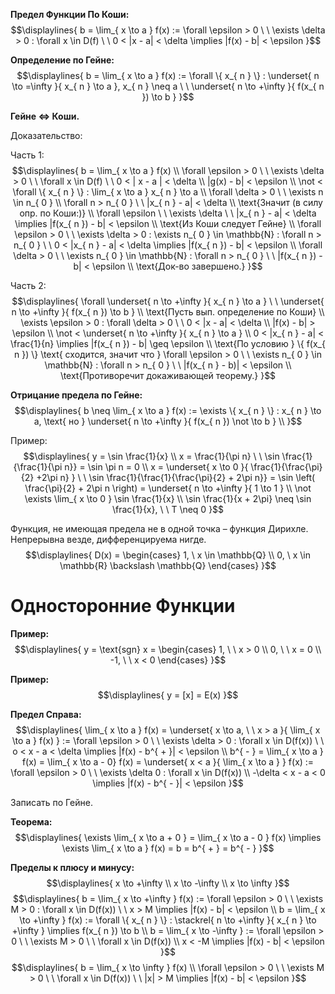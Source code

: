 **Предел Функции По Коши:** 
$$\displaylines{
b = \lim_{ x \to a } f(x) := \forall \epsilon > 0 \ \ \exists \delta > 0 : \forall x \in D(f) \ \ 0 < |x - a| < \delta  \implies |f(x) - b| < \epsilon
}$$

**Определение по Гейне:** 
$$\displaylines{
b = \lim_{ x \to a } f(x) := \forall \{ x_{ n } \} : \underset{ n \to =\infty }{ x_{ n } \to a }, x_{ n } \neq a \ \ \underset{ n \to +\infty }{ f(x_{ n }) \to b }
}$$

**Гейне $\Leftrightarrow$ Коши.**

Доказательство: 

Часть 1: 
$$\displaylines{
b = \lim_{ x \to a } f(x) \\ 
\forall \epsilon > 0 \ \ \exists \delta > 0 \ \ \forall x \in D(f) \ \ 0 < | x - a | < \delta \\ 
|g(x) - b| < \epsilon \\ 
\not < \forall \{ x_{ n } \} : \lim_{ x \to a } x_{ n } \to a \\ 
\forall \delta > 0 \ \ \exists n \in n_{ 0 } \\ 
\forall n > n_{ 0 } \ \ |x_{ n } - a| < \delta \\ 
\text{Значит (в силу опр. по Коши:)} \\ 
\forall \epsilon \ \ \exists \delta \ \ |x_{ n } - a| < \delta \implies |f(x_{ n }) - b| < \epsilon \\
\text{Из Коши следует Гейне} \\ 
\forall \epsilon > 0 \ \ \exists \delta > 0 : \exists n_{ 0 } \in \mathbb{N} : \forall n > n_{ 0 } \ \ 0 < |x_{ n } - a| < \delta \implies |f(x_{ n }) - b| < \epsilon \\ 
\forall \delta > 0 \ \ \exists n_{ 0 } \in \mathbb{N} : \forall n > n_{ 0 } \ \ |f(x_{ n }) - b| < \epsilon \\ 
\text{Док-во завершено.}
}$$

Часть 2: 
$$\displaylines{
\forall \underset{ n \to +\infty }{ x_{ n } \to a } \ \ \underset{ n \to +\infty }{ f(x_{ n }) \to b } \\ 
\text{Пусть вып. определение по Коши} \\ 
\exists \epsilon > 0 : \forall \delta > 0 \ \ 0 < |x - a| < \delta \\ 
|f(x) - b| > \epsilon \\ 
\not < \underset{ n \to +\infty }{ x_{ n } \to a } \\ 
0 < |x_{ n } - a| < \frac{1}{n} \implies |f(x_{ n }) - b| \geq \epsilon \\ 
\text{По условию } \{ f(x_{ n }) \} \text{ сходится, значит что } \forall \epsilon > 0 \ \ \exists n_{ 0 } \in \mathbb{N} : \forall n > n_{ 0 } \ \ |f(x_{ n } - b)| < \epsilon \\
\text{Противоречит докаживающей теорему.}
}$$

**Отрицание предела по Гейне:** 
$$\displaylines{
b \neq \lim_{ x \to a } f(x) := \exists \{ x_{ n } \} : x_{ n } \to a, \text{ но } \underset{ n \to +\infty }{ f(x_{ n }) \not \to b } \\ 
}$$

Пример: 
$$\displaylines{
y = \sin \frac{1}{x} \\ 
x = \frac{1}{\pi n} \ \ \sin \frac{1}{\frac{1}{\pi n}} = \sin \pi n = 0 \\ 
x = \underset{ x \to 0 }{ \frac{1}{\frac{\pi}{2} +2\pi n} } \ \ \sin \frac{1}{\frac{1}{\frac{\pi}{2} + 2\pi n}} = \sin \left( \frac{\pi}{2} + 2\pi n \right) = \underset{ n \to +\infty }{ 1 \to 1 } \\ 
\not \exists \lim_{ x \to 0 } \sin \frac{1}{x} \\ 
\sin \frac{1}{x + 2\pi} \neq \sin \frac{1}{x}, \ \ T \neq 0
}$$

Функция, не имеющая предела не в одной точка – функция Дирихле. Непрерывна везде, дифференцируема нигде.
$$\displaylines{
D(x) = \begin{cases}
1, \ x \in  \mathbb{Q}  \\
0, \ x \in  \mathbb{R} \backslash \mathbb{Q} 
\end{cases}
}$$


# Односторонние Функции 
**Пример:**
$$\displaylines{
y = \text{sgn} x =
\begin{cases}
1, \ \ x > 0  \\
0, \ \ x = 0 \\
-1, \ \ x < 0
\end{cases}
}$$

**Пример:**
$$\displaylines{
y = [x] = E(x) 
}$$

**Предел Справа:**
$$\displaylines{
\lim_{ x \to a } f(x) = \underset{ x \to a, \ \ x > a }{ \lim_{ x \to a } f(x) } := \forall \epsilon > 0 \ \ \exists \delta > 0 : \forall x \in D(f(x)) \ \ o < x - a < \delta \implies |f(x) - b^{ + }| < \epsilon \\ 
b^{ - } = \lim_{ x \to a } f(x) = \lim_{ x \to a - 0} f(x) = \underset{ x < a }{ \lim_{ x \to a } }  f(x) := \forall \epsilon > 0 \ \ \exists \delta 0 : \forall x \in D(f(x)) \\ 
-\delta < x - a < 0 \implies |f(x) - b^{ - }| < \epsilon
}$$

Записать по Гейне. 

**Теорема:**
$$\displaylines{
\exists \lim_{ x \to a + 0 } = \lim_{ x \to a - 0 } f(x) \implies \exists \lim_{ x \to a } f(x) = b = b^{ + } = b^{ - }
}$$

**Пределы к плюсу и минусу:** 
$$\displaylines{
x \to +\infty \\ 
x \to -\infty \\
x \to \infty
}$$
$$\displaylines{
b = \lim_{ x \to +\infty } f(x) := \forall \epsilon > 0 \ \ \exists M > 0 : \forall x \in D(f(x)) \ \ x > M \implies |f(x) - b| < \epsilon \\ 
b = \lim_{ x \to +\infty } f(x) := \forall \{ x_{ n } \} : \stackrel{ n \to +\infty }{ x_{ n } \to +\infty } \implies f(x_{ n }) \to b \\ 
b = \lim_{ x \to -\infty } := \forall \epsilon > 0 \ \ \exists M > 0 \ \ \forall x \in D(f(x)) \\ 
x < -M \implies |f(x) - b| < \epsilon 
}$$
$$\displaylines{
b = \lim_{ x \to \infty } f(x) \\ 
\forall \epsilon > 0 \ \ \exists M > 0  \ \ \forall x \in D(f(x)) \ \ |x| > M \implies |f(x) - b| < \epsilon
}$$

